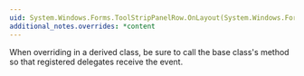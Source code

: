 ```yaml
---
uid: System.Windows.Forms.ToolStripPanelRow.OnLayout(System.Windows.Forms.LayoutEventArgs)
additional_notes.overrides: *content
---
```


<p>When overriding <xref href="System.Windows.Forms.ToolStripPanelRow.OnLayout(System.Windows.Forms.LayoutEventArgs)"></xref> in a derived class, be sure to call the base class's <xref href="System.Windows.Forms.ToolStripPanelRow.OnLayout(System.Windows.Forms.LayoutEventArgs)"></xref> method so that registered delegates receive the event.</p>


